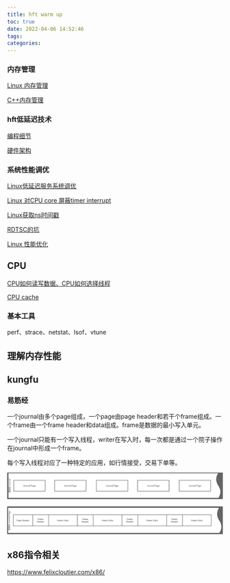 ```yaml
---
title: hft warm up
toc: true
date: 2022-04-06 14:52:46
tags:
categories:
---
```


<!--more-->

### 内存管理

[Linux 内存管理](https://zhuanlan.zhihu.com/p/67059173?utm_source=wechat_session&amp;utm_medium=social&amp;utm_oi=786355128126029824&amp;utm_campaign=shareopn)

[C++内存管理](https://zhuanlan.zhihu.com/p/344377490?utm_source=wechat_session&amp;utm_medium=social&amp;utm_oi=786355128126029824&amp;utm_campaign=shareopn)

### hft低延迟技术

[编程细节](https://www.zhihu.com/question/23185359/answer/936467060?utm_source=wechat_session&amp;utm_medium=social&amp;utm_oi=786355128126029824&amp;utm_content=group3_Answer&amp;utm_campaign=shareopn)

[硬件架构](https://www.zhihu.com/question/21922144/answer/27336856?utm_source=wechat_session&amp;utm_medium=social&amp;utm_oi=786355128126029824&amp;utm_content=group3_Answer&amp;utm_campaign=shareopn)

### 系统性能调优

[Linux低延迟服务系统调优](https://zhuanlan.zhihu.com/p/58669088?utm_source=wechat_session&amp;utm_medium=social&amp;utm_oi=786355128126029824&amp;utm_campaign=shareopn)

[Linux 对CPU core 屏蔽timer interrupt](https://zhuanlan.zhihu.com/p/58669088?utm_source=wechat_session&amp;utm_medium=social&amp;utm_oi=786355128126029824&amp;utm_campaign=shareopn)

[Linux获取ns时间戳](https://zhuanlan.zhihu.com/p/58669088?utm_source=wechat_session&amp;utm_medium=social&amp;utm_oi=786355128126029824&amp;utm_campaign=shareopn)

[RDTSC的坑](http://www.wangkaixuan.tech/?p=901)

[Linux 性能优化](https://zhuanlan.zhihu.com/p/141451255?utm_source=wechat_session&utm_medium=social&s_r=0)

## CPU

[CPU如何读写数据、CPU如何选择线程](https://zhuanlan.zhihu.com/p/276170146?utm_source=wechat_session&utm_medium=social&utm_oi=786355128126029824&utm_campaign=shareopn&s_r=0)

[CPU cache](https://zhuanlan.zhihu.com/p/266592261?utm_source=wechat_session&utm_medium=social&utm_oi=786355128126029824&utm_campaign=shareopn&s_r=0)

### 基本工具

perf、strace、netstat、lsof、vtune

## 理解内存性能









## kungfu

### 易筋经

一个journal由多个page组成，一个page由page header和若干个frame组成。一个frame由一个frame header和data组成。frame是数据的最小写入单元。

一个journal只能有一个写入线程，writer在写入时，每一次都是通过一个院子操作在journal中形成一个frame。

每个写入线程对应了一种特定的应用，如行情接受，交易下单等。

![image-20220418150835834](hft-warm-up/image-20220418150835834.png)

![image-20220418150915067](hft-warm-up/image-20220418150915067.png)

## x86指令相关
https://www.felixcloutier.com/x86/